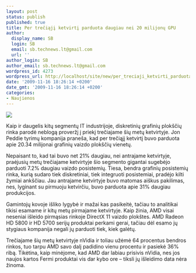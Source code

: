 ```yaml
---
layout: post
status: publish
published: true
title: Per trečiąjį ketvirtį parduota daugiau nei 20 milijonų GPU
author:
  display_name: SB
  login: SB
  email: sb.technews.lt@gmail.com
  url: ''
author_login: SB
author_email: sb.technews.lt@gmail.com
wordpress_id: 4273
wordpress_url: http://localhost/site/new/per_treciaji_ketvirti_parduota_daugiau_nei_20_milijonu_grafiniu_ploksciu/
date: '2009-11-16 18:26:14 +0200'
date_gmt: '2009-11-16 18:26:14 +0200'
categories:
- Naujienos
---
```

<div class="imgright"><img src="http://t2.gstatic.com/images?q=tbn:8OH2umGosObWFM:http://www.everyjoe.com/thegadgetblog/files/2009/09/AMD-ATI-Radeon-HD-5870-Card.jpg"  /></div>
<p>Kaip ir daugelis kitų segmentų IT industrijoje, diskretinių grafinių plokščių rinka parodė neblogą proveržį į priekį trečiajame šių metų ketvirtyje. Jon Peddie tyrimų kompanija praneša, kad per trečiąjį ketvirtį buvo parduota apie 20.34 milijonai grafinių vaizdo plokščių vienetų.</p>
<p>Nepaisant to, kad tai buvo net 21% daugiau, nei antrajame ketvirtyje, praėjusių metų trečiajame ketvirtyje šio segmento gigantai sugebėjo parduoti 7.2% daugiau vaizdo posistemių. Tiesa, bendra grafinių posistemių rinka, kurią sudaro tiek diskretiniai, tiek integruoti posistemiai, pradėjo kilti žymiai ankščiau. Jau antrajame ketvirtyje buvo matomas aiškus pakilimas, nes, lyginant su pirmuoju ketvirčiu, buvo parduota apie 31% daugiau produkcijos.</p>
<p>Gamintojų kovoje išliko lygybė ir mažai kas pasikeitė, tačiau to analitikai tikisi esamame ir kitų metų pirmajame ketvirtyje. Kaip žinia, AMD visai neseniai išleido pirmąsias rinkoje DirectX 11 vaizdo plokštes. AMD Radeon HD 5800 ir HD 5700 serijų produktai perkami gerai, tačiau dėl esamo jų stygiaus kompanija negali jų parduoti tiek, kiek galėtų.</p>
<p>Trečiajame šių metų ketvirtyje nVidia ir toliau užėmė 64 procentus bendros rinkos, tuo tarpu AMD savo dalį padidino vienu procentu ir pasiekė 36% ribą. Tikėtina, kaip minėjome, kad AMD dar labiau prisivis nVidia, nes jos naujos kartos Fermi produktai vis dar kybo ore – tiksli jų išleidimo data nėra žinoma.</p>
